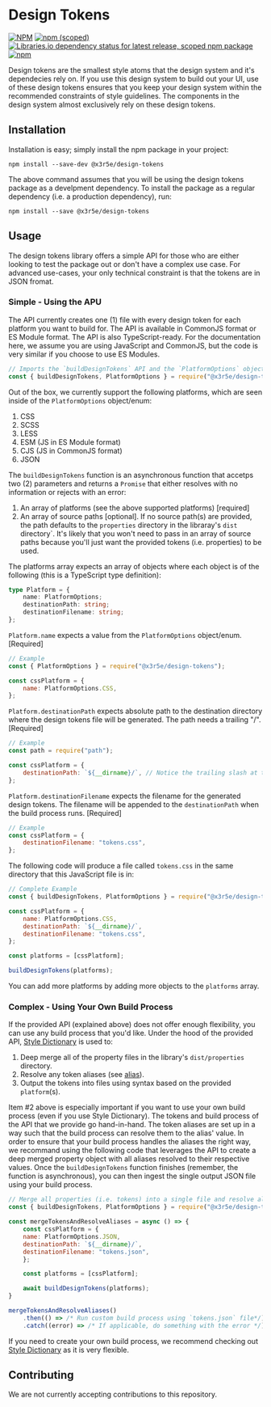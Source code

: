 # Design Tokens

[![NPM](https://img.shields.io/npm/l/@x3r5e/design-tokens?color=blue&style=for-the-badge)](https://github.com/danlevy1/example-design-system/blob/main/packages/design-tokens/LICENSE)
[![npm (scoped)](https://img.shields.io/npm/v/@x3r5e/design-tokens?color=blue&style=for-the-badge)](https://www.npmjs.com/package/@x3r5e/design-tokens)
[![Libraries.io dependency status for latest release, scoped npm package](https://img.shields.io/librariesio/release/npm/@x3r5e/design-tokens?style=for-the-badge)](https://libraries.io/npm/@x3r5e%2Fdesign-tokens)
[![npm](https://img.shields.io/npm/dm/@x3r5e/design-tokens?style=for-the-badge)](https://www.npmjs.com/package/@x3r5e/design-tokens)

Design tokens are the smallest style atoms that the design system and it's dependecies rely on. If you use this design system to build out your UI, use of these design tokens ensures that you keep your design system within the recommended constraints of style guidelines. The components in the design system almost exclusively rely on these design tokens.

## Installation

Installation is easy; simply install the npm package in your project:

```
npm install --save-dev @x3r5e/design-tokens
```

The above command assumes that you will be using the design tokens package as a develpment dependency. To install the package as a regular dependency (i.e. a production dependency), run:

```
npm install --save @x3r5e/design-tokens
```

## Usage

The design tokens library offers a simple API for those who are either looking to test the package out or don't have a complex use case. For advanced use-cases, your only technical constraint is that the tokens are in JSON fromat.

### Simple - Using the APU

The API currently creates one (1) file with every design token for each platform you want to build for. The API is available in CommonJS format or ES Module format. The API is also TypeScript-ready. For the documentation here, we assume you are using JavaScript and CommonJS, but the code is very similar if you choose to use ES Modules.

```javascript
// Imports the `buildDesignTokens` API and the `PlatformOptions` object (i.e. enum)
const { buildDesignTokens, PlatformOptions } = require("@x3r5e/design-tokens");
```

Out of the box, we currently support the following platforms, which are seen inside of the `PlatformOptions` object/enum:

1. CSS
2. SCSS
3. LESS
4. ESM (JS in ES Module format)
5. CJS (JS in CommonJS format)
6. JSON

The `buildDesignTokens` function is an asynchronous function that accetps two (2) parameters and returns a `Promise` that either resolves with no information or rejects with an error:

1. An array of platforms (see the above supported platforms) [required]
2. An array of source paths [optional]. If no source path(s) are provided, the path defaults to the `properties` directory in the libraray's `dist` directory`. It's likely that you won't need to pass in an array of source paths because you'll just want the provided tokens (i.e. properties) to be used.

The platforms array expects an array of objects where each object is of the following (this is a TypeScript type definition):

```typescript
type Platform = {
    name: PlatformOptions;
    destinationPath: string;
    destinationFilename: string;
};
```

`Platform.name` expects a value from the `PlatformOptions` object/enum. [Required]

```javascript
// Example
const { PlatformOptions } = require("@x3r5e/design-tokens");

const cssPlatform = {
    name: PlatformOptions.CSS,
};
```

`Platform.destinationPath` expects absolute path to the destination directory where the design tokens file will be generated. The path needs a trailing "/". [Required]

```javascript
// Example
const path = require("path");

const cssPlatform = {
    destinationPath: `${__dirname}/`, // Notice the trailing slash at the end
};
```

`Platform.destinationFilename` expects the filename for the generated design tokens. The filename will be appended to the `destinationPath` when the build process runs. [Required]

```javascript
// Example
const cssPlatform = {
    destinationFilename: "tokens.css",
};
```

The following code will produce a file called `tokens.css` in the same directory that this JavaScript file is in:

```javascript
// Complete Example
const { buildDesignTokens, PlatformOptions } = require("@x3r5e/design-tokens");

const cssPlatform = {
    name: PlatformOptions.CSS,
    destinationPath: `${__dirname}/`,
    destinationFilename: "tokens.css",
};

const platforms = [cssPlatform];

buildDesignTokens(platforms);
```

You can add more platforms by adding more objects to the `platforms` array.

### Complex - Using Your Own Build Process

If the provided API (explained above) does not offer enough flexibility, you can use any build process that you'd like. Under the hood of the provided API, [Style Dictionary](https://amzn.github.io/style-dictionary/) is used to:

1. Deep merge all of the property files in the library's `dist/properties` directory.
2. Resolve any token aliases (see [alias](https://amzn.github.io/style-dictionary/#/properties?id=attribute-reference-alias)).
3. Output the tokens into files using syntax based on the provided `platform`(s).

Item #2 above is especially important if you want to use your own build process (even if you use Style Dictionary). The tokens and build process of the API that we provide go hand-in-hand. The token aliases are set up in a way such that the build process can resolve them to the alias' value. In order to ensure that your build process handles the aliases the right way, we recommand using the following code that leverages the API to create a deep merged property object with all aliases resolved to their respective values. Once the `buildDesignTokens` function finishes (remember, the function is asynchronous), you can then ingest the single output JSON file using your build process.

```javascript
// Merge all properties (i.e. tokens) into a single file and resolve all property aliases
const { buildDesignTokens, PlatformOptions } = require("@x3r5e/design-tokens");

const mergeTokensAndResolveAliases = async () => {
    const cssPlatform = {
    name: PlatformOptions.JSON,
    destinationPath: `${__dirname}/`,
    destinationFilename: "tokens.json",
    };

    const platforms = [cssPlatform];

    await buildDesignTokens(platforms);
}

mergeTokensAndResolveAliases()
    .then(() => /* Run custom build process using `tokens.json` file*/)
    .catch((error) => /* If applicable, do something with the error */)
```

If you need to create your own build process, we recommend checking out [Style Dictionary](https://amzn.github.io/style-dictionary/) as it is very flexible.

## Contributing

We are not currently accepting contributions to this repository.
